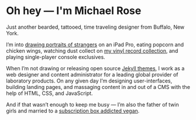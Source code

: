 # Oh hey — I'm Michael Rose

Just another bearded, tattooed, time traveling designer from Buffalo, New York.

I’m into [drawing portraits of strangers](https://mademistakes.com/paperfaces/) on an iPad Pro, eating popcorn and chicken wings, watching dust collect on [my vinyl record collection](https://www.discogs.com/user/mmistakes/collection), and playing single-player console exclusives.

When I’m not drawing or releasing open source [Jekyll themes](https://mademistakes.com/work/jekyll-themes/), I work as a web designer and content administrator for a leading global provider of laboratory products. On any given day I’m designing user-interfaces, building landing pages, and massaging content in and out of a CMS with the help of HTML, CSS, and JavaScript.

And if that wasn’t enough to keep me busy — I’m also the father of twin girls and married to a [subscription box addicted vegan](https://2littlerosebuds.com/).
